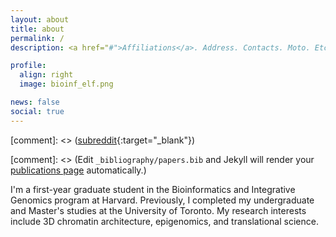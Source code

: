 ```yaml
---
layout: about
title: about
permalink: /
description: <a href="#">Affiliations</a>. Address. Contacts. Moto. Etc.

profile:
  align: right
  image: bioinf_elf.png

news: false
social: true
---
```


[comment]: <>  ([subreddit](http://reddit.com){:target="\_blank"})

[comment]: <>  (Edit `_bibliography/papers.bib` and Jekyll will render your [publications page](/al-folio/publications/) automatically.)

I'm a first-year graduate student in the Bioinformatics and Integrative Genomics program at Harvard. Previously, I completed my undergraduate and Master's studies at the University of Toronto. My research interests include 3D chromatin architecture, epigenomics, and translational science.
